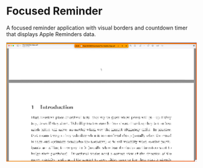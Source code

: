 # Focused Reminder

A focused reminder application with visual borders and countdown timer that displays Apple Reminders data.

![](assets/focused-reminder.png)
